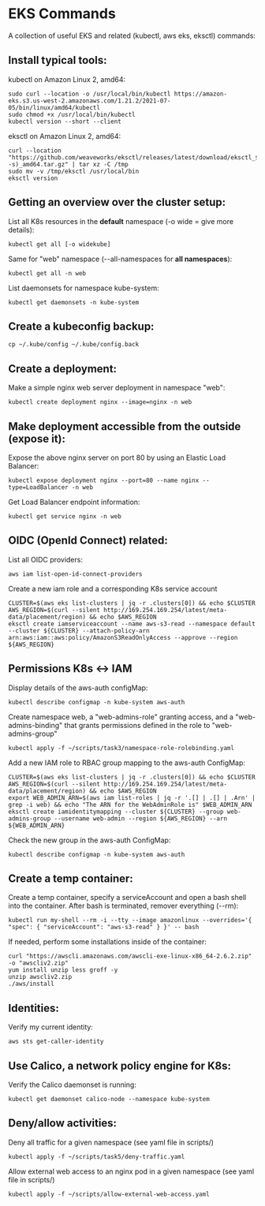 # EKS Commands

A collection of useful EKS and related (kubectl, aws eks, eksctl) commands:

## Install typical tools:
kubectl on Amazon Linux 2, amd64:
```
sudo curl --location -o /usr/local/bin/kubectl https://amazon-eks.s3.us-west-2.amazonaws.com/1.21.2/2021-07-05/bin/linux/amd64/kubectl
sudo chmod +x /usr/local/bin/kubectl
kubectl version --short --client
```
eksctl on Amazon Linux 2, amd64:
```
curl --location "https://github.com/weaveworks/eksctl/releases/latest/download/eksctl_$(uname -s)_amd64.tar.gz" | tar xz -C /tmp
sudo mv -v /tmp/eksctl /usr/local/bin
eksctl version

```


## Getting an overview over the cluster setup:

List all K8s resources in the **default** namespace (-o wide = give more details):
```
kubectl get all [-o widekube]
```

Same for "web" namespace (--all-namespaces for **all namespaces**):
```
kubectl get all -n web
```

List daemonsets for namespace kube-system:
```
kubectl get daemonsets -n kube-system
```

## Create a kubeconfig backup:
```
cp ~/.kube/config ~/.kube/config.back
```

## Create a deployment:
Make a simple nginx web server deployment in namespace "web":
```
kubectl create deployment nginx --image=nginx -n web
```

## Make deployment accessible from the outside (expose it):
Expose the above nginx server on port 80 by using an Elastic Load Balancer:
```
kubectl expose deployment nginx --port=80 --name nginx --type=LoadBalancer -n web
```

Get Load Balancer endpoint information:
```
kubectl get service nginx -n web
```

## OIDC (OpenId Connect) related:
List all OIDC providers:
```
aws iam list-open-id-connect-providers
```

Create a new iam role and a corresponding K8s service account 
```
CLUSTER=$(aws eks list-clusters | jq -r .clusters[0]) && echo $CLUSTER
AWS_REGION=$(curl --silent http://169.254.169.254/latest/meta-data/placement/region) && echo $AWS_REGION
eksctl create iamserviceaccount --name aws-s3-read --namespace default --cluster ${CLUSTER} --attach-policy-arn arn:aws:iam::aws:policy/AmazonS3ReadOnlyAccess --approve --region ${AWS_REGION}
```

## Permissions K8s <-> IAM
Display details of the aws-auth configMap:
```
kubectl describe configmap -n kube-system aws-auth
```

Create namespace web, a "web-admins-role" granting access, and a "web-admins-binding" that grants permissions defined in the role to "web-admins-group"
```
kubectl apply -f ~/scripts/task3/namespace-role-rolebinding.yaml
```

Add a new IAM role to RBAC group mapping to the aws-auth ConfigMap:
```
CLUSTER=$(aws eks list-clusters | jq -r .clusters[0]) && echo $CLUSTER
AWS_REGION=$(curl --silent http://169.254.169.254/latest/meta-data/placement/region) && echo $AWS_REGION
export WEB_ADMIN_ARN=$(aws iam list-roles | jq -r '.[] | .[] | .Arn' | grep -i web) && echo "The ARN for the WebAdminRole is" $WEB_ADMIN_ARN
eksctl create iamidentitymapping --cluster ${CLUSTER} --group web-admins-group --username web-admin --region ${AWS_REGION} --arn ${WEB_ADMIN_ARN}
```
Check the new group in the aws-auth ConfigMap:
```
kubectl describe configmap -n kube-system aws-auth
```

## Create a temp container:
Create a temp container, specify a serviceAccount and open a bash shell into the container. After bash is terminated, remover everything (--rm):
```
kubectl run my-shell --rm -i --tty --image amazonlinux --overrides='{ "spec": { "serviceAccount": "aws-s3-read" } }' -- bash
```

If needed, perform some installations inside of the container:
```
curl "https://awscli.amazonaws.com/awscli-exe-linux-x86_64-2.6.2.zip" -o "awscliv2.zip"
yum install unzip less groff -y
unzip awscliv2.zip
./aws/install
```

## Identities:
Verify my current identity:
```
aws sts get-caller-identity
```

## Use Calico, a network policy engine for K8s:
Verify the Calico daemonset is running:
```
kubectl get daemonset calico-node --namespace kube-system
```

## Deny/allow activities:
Deny all traffic for a given namespace (see yaml file in scripts/)
```
kubectl apply -f ~/scripts/task5/deny-traffic.yaml
```

Allow external web access to an nginx pod in a given namespace (see yaml file in scripts/)
```
kubectl apply -f ~/scripts/allow-external-web-access.yaml
```
